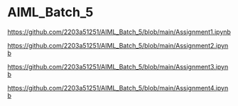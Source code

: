 # AIML_Batch_5
https://github.com/2203a51251/AIML_Batch_5/blob/main/Assignment1.ipynb

https://github.com/2203a51251/AIML_Batch_5/blob/main/Assignment2.ipynb

https://github.com/2203a51251/AIML_Batch_5/blob/main/Assignment3.ipynb

https://github.com/2203a51251/AIML_Batch_5/blob/main/Assignment4.ipynb
